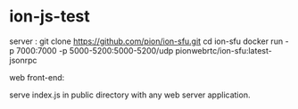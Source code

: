 # ion-js-test

server : 
git clone https://github.com/pion/ion-sfu.git
cd ion-sfu
docker run -p 7000:7000 -p 5000-5200:5000-5200/udp pionwebrtc/ion-sfu:latest-jsonrpc

web front-end:

serve index.js in public directory with any web server application.
